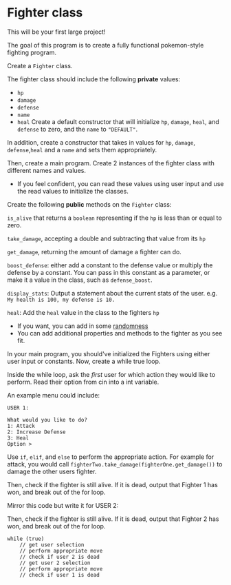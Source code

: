# Fighter class

This will be your first large project!

The goal of this program is to create a fully functional pokemon-style fighting program.

Create a `Fighter` class.

The fighter class should include the following **private** values:

+ `hp`
+ `damage`
+ `defense`
+ `name`
+ `heal`
Create a default constructor that will initialize `hp`, `damage`, `heal`, and `defense` to zero, and the `name` to `"DEFAULT"`.

In addition, create a constructor that takes in values for `hp`, `damage`, `defense`,`heal` and a `name` and sets them appropriately.

Then, create a main program. Create 2 instances of the fighter class with different names and values.

+ If you feel confident, you can read these values using user input and use the read values to initialize the classes.

Create the following **public** methods on the `Fighter` class:

`is_alive` that returns a `boolean` representing if the `hp` is less than or equal to zero.

`take_damage`, accepting a double and subtracting that value from its `hp`

`get_damage`, returning the amount of damage a fighter can do.

`boost_defense`:  either add a constant to the defense value or multiply the defense by a constant. You can pass in this constant as a parameter, or make it a value in the class, such as `defense_boost`.

`display_stats`: Output a statement about the current stats of the user. e.g. `My health is 100, my defense is 10.`

`heal`: Add the `heal` value in the class to the fighters `hp`

+ If you want, you can add in some [randomness](http://www.cplusplus.com/reference/cstdlib/rand/)
+ You can add additional properties and methods to the fighter as you see fit.


In your main program, you should've initialized the Fighters using either user input or constants.
Now, create a while true loop.

Inside the while loop, ask the *first* user for which action they would like to perform. Read their option from cin into a int variable.

An example menu could include:

```
USER 1:

What would you like to do?
1: Attack
2: Increase Defense
3: Heal
Option > 
```

Use `if`, `elif`, and `else` to perform the appropriate action. For example for attack, you would call `fighterTwo.take_damage(fighterOne.get_damage())` to damage the other users fighter.

Then, check if the fighter is still alive. If it is dead, output that Fighter 1 has won, and break out of the for loop.

Mirror this code but write it for USER 2:

Then, check if the fighter is still alive. If it is dead, output that Fighter 2 has won, and break out of the for loop.

```
while (true)
    // get user selection
    // perform appropriate move
    // check if user 2 is dead
    // get user 2 selection
    // perform appropriate move
    // check if user 1 is dead
```